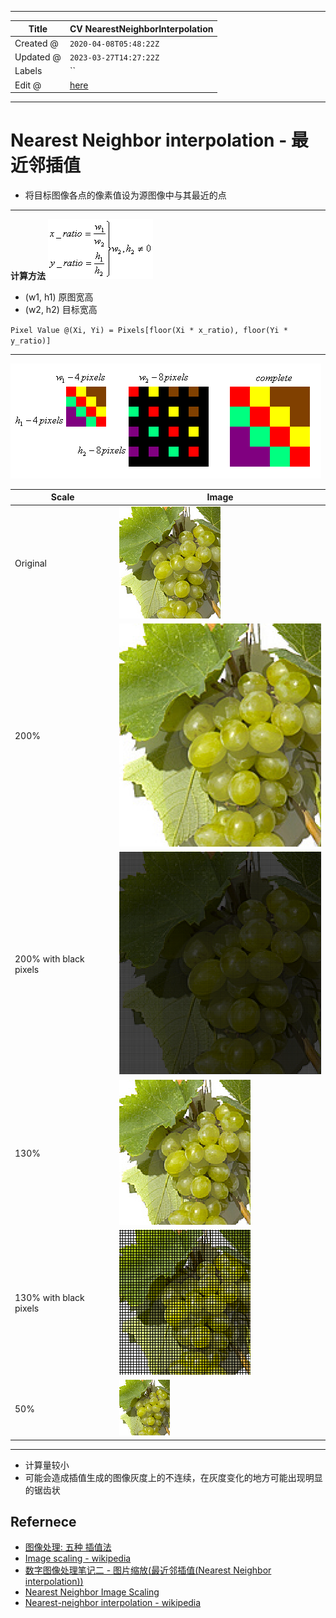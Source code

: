 -----

| Title     | CV NearestNeighborInterpolation                       |
| --------- | ----------------------------------------------------- |
| Created @ | `2020-04-08T05:48:22Z`                                |
| Updated @ | `2023-03-27T14:27:22Z`                                |
| Labels    | \`\`                                                  |
| Edit @    | [here](https://github.com/junxnone/aiwiki/issues/397) |

-----

# Nearest Neighbor interpolation - 最近邻插值

  - 将目标图像各点的像素值设为源图像中与其最近的点

-----

**计算方法** ![image](media/07200b6477746fac0c690d35cc3d575a601def0b.png)

  - (w1, h1) 原图宽高
  - (w2, h2) 目标宽高

`Pixel Value @(Xi, Yi) = Pixels[floor(Xi * x_ratio), floor(Yi *
y_ratio)]`

-----

![image](media/a5337b784b4b867752c5710247faf0b521984803.png)

| Scale                  | Image                                                        |
| ---------------------- | ------------------------------------------------------------ |
| Original               | ![image](media/12690fe59d3557e299c9be8d725fb7883adb31e0.png) |
| 200%                   | ![image](media/09adc77a5c39c8758a68bf6936e093d49372018b.png) |
| 200% with black pixels | ![image](media/92b29dbd36cdcdc95c393489e9323be46a76aa27.png) |
| 130%                   | ![image](media/a2919acce56a209a62b13483a003d9d616734d24.png) |
| 130% with black pixels | ![image](media/107216e8213449b0661bc74ee156124133134322.png) |
| 50%                    | ![image](media/fc24b3fb6cca3580deae8ee0684d14d4370b3ab1.png) |

-----

  - 计算量较小
  - 可能会造成插值生成的图像灰度上的不连续，在灰度变化的地方可能出现明显的锯齿状

## Refernece

  - [图像处理: 五种
    插值法](https://blog.csdn.net/jningwei/article/details/78822026)
  - [Image scaling -
    wikipedia](https://en.wikipedia.org/wiki/Image_scaling)
  - [数字图像处理笔记二 - 图片缩放(最近邻插值(Nearest Neighbor
    interpolation))](https://blog.csdn.net/haluoluo211/article/details/80918147)
  - [Nearest Neighbor Image
    Scaling](http://tech-algorithm.com/articles/nearest-neighbor-image-scaling/)
  - [Nearest-neighbor interpolation -
    wikipedia](https://en.wikipedia.org/wiki/Nearest-neighbor_interpolation)
